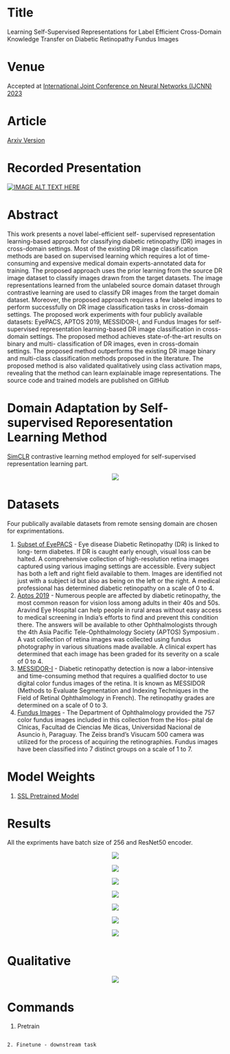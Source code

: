 # Title

Learning Self-Supervised Representations for Label Efficient Cross-Domain Knowledge Transfer on Diabetic Retinopathy Fundus Images

# Venue

Accepted at [International Joint Conference on Neural Networks (IJCNN) 2023](https://2023.ijcnn.org/)


# Article

[Arxiv Version](https://arxiv.org/abs/2304.11168)

# Recorded Presentation
[![IMAGE ALT TEXT HERE](https://github.com/prakashchhipa/Learning-Self-Supervised-Representations-for-Label-Efficient-Cross-Domain-Knowledge-Transfer-on-DRF/blob/main/figures/dir_thumbnail.PNG)](https://www.youtube.com/watch?v=j1c0Teb5GDA)


# Abstract

This work presents a novel label-efficient self- supervised representation learning-based approach for classifying diabetic retinopathy (DR) images in cross-domain settings. Most of the existing DR image classification methods are based on supervised learning which requires a lot of time-consuming and expensive medical domain experts-annotated data for training. The proposed approach uses the prior learning from the source DR image dataset to classify images drawn from the target datasets. The image representations learned from the unlabeled source domain dataset through contrastive learning are used to classify DR images from the target domain dataset. Moreover, the proposed approach requires a few labeled images to perform successfully on DR image classification tasks in cross-domain settings. The proposed work experiments with four publicly available datasets: EyePACS, APTOS 2019, MESSIDOR-I, and Fundus Images for self-supervised representation learning-based DR image classification in cross-domain settings. The proposed method achieves state-of-the-art results on binary and multi- classification of DR images, even in cross-domain settings. The proposed method outperforms the existing DR image binary and multi-class classification methods proposed in the literature. The proposed method is also validated qualitatively using class activation maps, revealing that the method can learn explainable image representations. The source code and trained models are published on GitHub

# Domain Adaptation by Self-supervised Reporesentation Learning Method
[SimCLR](http://proceedings.mlr.press/v119/chen20j.html) contrastive learning method employed for self-supervised representation learning part.
<p align="center">
  <img src="https://github.com/prakashchhipa/Learning-Self-Supervised-Representations-for-Label-Efficient-Cross-Domain-Knowledge-Transfer-on-DRF/blob/main/figures/DR_Arch.png">
</p>

# Datasets
Four publically available datasets from remote sensing domain are chosen for exprimentations.

1. [Subset of EyePACS](https://www.kaggle.com/c/diabetic-retinopathy-detection/data) - Eye disease Diabetic Retinopathy (DR) is linked to long- term diabetes. If DR is caught early enough, visual loss can be halted. A comprehensive collection of high-resolution retina images captured using various imaging settings are accessible. Every subject has both a left and right field available to them. Images are identified not just with a subject id but also as being on the left or the right. A medical professional has determined diabetic retinopathy on a scale of 0 to 4.
2. [Aptos 2019](https://www.kaggle.com/competitions/aptos2019-blindness-detection/data) - Numerous people are affected by diabetic retinopathy, the most common reason for vision loss among adults in their 40s and 50s. Aravind Eye Hospital can help people in rural areas without easy access to medical screening in India’s efforts to find and prevent this condition there. The answers will be available to other Ophthalmologists through the 4th Asia Pacific Tele-Ophthalmology Society (APTOS) Symposium . A vast collection of retina images was collected using fundus photography in various situations made available. A clinical expert has determined that each image has been graded for its severity on a scale of 0 to 4.
3. [MESSIDOR-I](https://www.adcis.net/en/third-party/messidor/) - Diabetic retinopathy detection is now a labor-intensive and time-consuming method that requires a qualified doctor to use digital color fundus images of the retina. It is known as MESSIDOR (Methods to Evaluate Segmentation and Indexing Techniques in the Field of Retinal Ophthalmology in French). The retinopathy grades are determined on a scale of 0 to 3.
4. [Fundus Images](https://www.sciencedirect.com/science/article/pii/S2352340921003528?via%3Dihub) - The Department of Ophthalmology provided the 757 color fundus images included in this collection from the Hos- pital de Clnicas, Facultad de Ciencias Me ́dicas, Universidad Nacional de Asuncio ́n, Paraguay. The Zeiss brand’s Visucam 500 camera was utilized for the process of acquiring the retinographies. Fundus images have been classified into 7 distinct groups on a scale of 1 to 7.

# Model Weights

1. [SSL Pretrained Model](https://github.com/prakashchhipa/Learning-Self-Supervised-Representations-for-Label-Efficient-Cross-Domain-Knowledge-Transfer-on-DRF/blob/main/Pretext_Checkpoints/pretext%20chkpt)

# Results
All the expriments have batch size of 256 and ResNet50 encoder.
<p align="center">
  <img src="results/DR_1.png">
</p>

<p align="center">
  <img src="results/DR_2.png">
</p>

<p align="center">
  <img src="results/DR_3.png">
</p>
<p align="center">
  <img src="results/DR_4.png">
</p>

<p align="center">
  <img src="results/DR_5.png">
</p>

<p align="center">
  <img src="results/DR_6.png">
</p>

<p align="center">
  <img src="results/DR_7.png">
</p>

# Qualitative
<p align="center">
  <img  src="results/DR_8.png">
</p>


  
# Commands

1. Pretrain

``````

2. Finetune - downstream task

``````
